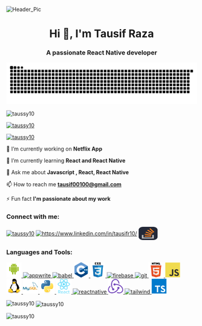 
 <img width="100%"  height="40%" src="./Assets/Header.png" alt="Header_Pic" /></a> 

<h1 align="center">Hi 👋, I'm Tausif Raza</h1>
<h3 align="center">A passionate React Native developer</h3>

 <img src="https://raw.githubusercontent.com/fykaa/fykaa/f7dcb2f636c080f07db0b7795c379df375b31567/contributiongrid.svg" alt="taussy10" /></a> 

<p align="left"> <img src="https://komarev.com/ghpvc/?username=taussy10&label=Profile%20views&color=0e75b6&style=flat" alt="taussy10" /> </p>

<p align="left"> <a href="https://github.com/ryo-ma/github-profile-trophy"><img src="https://github-profile-trophy.vercel.app/?username=taussy10" alt="taussy10" /></a> </p>

<p align="left"> <a href="https://twitter.com/taussy10" target="blank"><img src="https://img.shields.io/twitter/follow/taussy10?logo=twitter&style=for-the-badge" alt="taussy10" /></a> </p>





🔭 I’m currently working on **Netflix App**</p>

🌱 I’m currently learning **React and React Native** 

💬 Ask me about **Javascript , React, React Native**

📫 How to reach me **tausif00100@gmail.com**

⚡ Fun fact **I'm passionate about my work**



<h3 align="left">Connect with me:</h3>
<p align="left">
<a href="https://twitter.com/taussy10" target="blank"><img align="center" src="https://raw.githubusercontent.com/rahuldkjain/github-profile-readme-generator/master/src/images/icons/Social/twitter.svg" alt="taussy10" height="30" width="40" /></a>
<a href="https://www.linkedin.com/in/tausifr10/" target="blank"><img align="center" src="https://raw.githubusercontent.com/rahuldkjain/github-profile-readme-generator/master/src/images/icons/Social/linked-in-alt.svg" alt="https://www.linkedin.com/in/tausifr10/" height="30" width="40" /></a>
<a href="https://stackoverflow.com/users/22346025/tausif" target="blank"><img align="center" src="https://raw.githubusercontent.com/tandpfun/skill-icons/af89bcc5e478013caaa514c31a3789f25e818193/icons/StackOverflow-Dark.svg" alt="Stackoverflow Account" height="35" width="50" /></a>
</p>

<h3 align="left">Languages and Tools:</h3>

<p align="left"> <a href="https://developer.android.com" target="_blank" rel="noreferrer"> <img src="https://raw.githubusercontent.com/devicons/devicon/master/icons/android/android-original-wordmark.svg" alt="android" width="40" height="40"/> </a> <a href="https://appwrite.io" target="_blank" rel="noreferrer"> <img src="https://www.vectorlogo.zone/logos/appwriteio/appwriteio-icon.svg" alt="appwrite" width="40" height="40"/> </a> <a href="https://babeljs.io/" target="_blank" rel="noreferrer"> <img src="https://www.vectorlogo.zone/logos/babeljs/babeljs-icon.svg" alt="babel" width="40" height="40"/> </a> <a href="https://www.w3schools.com/cpp/" target="_blank" rel="noreferrer"> <img src="https://raw.githubusercontent.com/devicons/devicon/master/icons/cplusplus/cplusplus-original.svg" alt="cplusplus" width="40" height="40"/> </a> <a href="https://www.w3schools.com/css/" target="_blank" rel="noreferrer"> <img src="https://raw.githubusercontent.com/devicons/devicon/master/icons/css3/css3-original-wordmark.svg" alt="css3" width="40" height="40"/> </a> <a href="https://firebase.google.com/" target="_blank" rel="noreferrer"> <img src="https://www.vectorlogo.zone/logos/firebase/firebase-icon.svg" alt="firebase" width="40" height="40"/> </a> <a href="https://git-scm.com/" target="_blank" rel="noreferrer"> <img src="https://www.vectorlogo.zone/logos/git-scm/git-scm-icon.svg" alt="git" width="40" height="40"/> </a> <a href="https://www.w3.org/html/" target="_blank" rel="noreferrer"> <img src="https://raw.githubusercontent.com/devicons/devicon/master/icons/html5/html5-original-wordmark.svg" alt="html5" width="40" height="40"/> </a> <a href="https://developer.mozilla.org/en-US/docs/Web/JavaScript" target="_blank" rel="noreferrer"> <img src="https://raw.githubusercontent.com/devicons/devicon/master/icons/javascript/javascript-original.svg" alt="javascript" width="40" height="40"/> </a> <a href="https://www.linux.org/" target="_blank" rel="noreferrer"> <img src="https://raw.githubusercontent.com/devicons/devicon/master/icons/linux/linux-original.svg" alt="linux" width="40" height="40"/> </a> <a href="https://www.mysql.com/" target="_blank" rel="noreferrer"> <img src="https://raw.githubusercontent.com/devicons/devicon/master/icons/mysql/mysql-original-wordmark.svg" alt="mysql" width="40" height="40"/> </a> <a href="https://www.python.org" target="_blank" rel="noreferrer"> <img src="https://raw.githubusercontent.com/devicons/devicon/master/icons/python/python-original.svg" alt="python" width="40" height="40"/> </a> <a href="https://reactjs.org/" target="_blank" rel="noreferrer"> <img src="https://raw.githubusercontent.com/devicons/devicon/master/icons/react/react-original-wordmark.svg" alt="react" width="40" height="40"/> </a> <a href="https://reactnative.dev/" target="_blank" rel="noreferrer"> <img src="https://reactnative.dev/img/header_logo.svg" alt="reactnative" width="40" height="40"/> </a> <a href="https://redux.js.org" target="_blank" rel="noreferrer"> <img src="https://raw.githubusercontent.com/devicons/devicon/master/icons/redux/redux-original.svg" alt="redux" width="40" height="40"/> </a> <a href="https://tailwindcss.com/" target="_blank" rel="noreferrer"> <img src="https://www.vectorlogo.zone/logos/tailwindcss/tailwindcss-icon.svg" alt="tailwind" width="40" height="40"/> </a> <a href="https://www.typescriptlang.org/" target="_blank" rel="noreferrer"> <img src="https://raw.githubusercontent.com/devicons/devicon/master/icons/typescript/typescript-original.svg" alt="typescript" width="40" height="40"/> </a> </p>

<p><img align="left" src="https://github-readme-stats.vercel.app/api/top-langs?username=taussy10&show_icons=true&locale=en&layout=compact" alt="taussy10" /></p>

<p>&nbsp;<img align="center" src="https://github-readme-stats.vercel.app/api?username=taussy10&show_icons=true&locale=en" alt="taussy10" /></p>

<p><img align="center" src="https://github-readme-streak-stats.herokuapp.com/?user=taussy10&" alt="taussy10" /></p>
